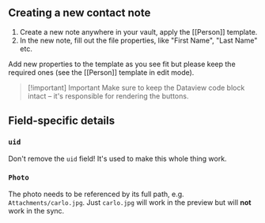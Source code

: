 ## Creating a new contact note

1. Create a new note anywhere in your vault, apply the [[Person]] template.
2. In the new note, fill out the file properties, like "First Name", "Last Name" etc.

Add new properties to the template as you see fit but please keep the required ones (see the [[Person]] template in edit mode).

> [!important] Important
> Make sure to keep the Dataview code block intact – it's responsible for rendering the buttons.

## Field-specific details

### `uid`
Don't remove the `uid` field! It's used to make this whole thing work.

### `Photo`

The photo needs to be referenced by its full path, e.g. `Attachments/carlo.jpg`. Just `carlo.jpg` will work in the preview but will **not** work in the sync.
